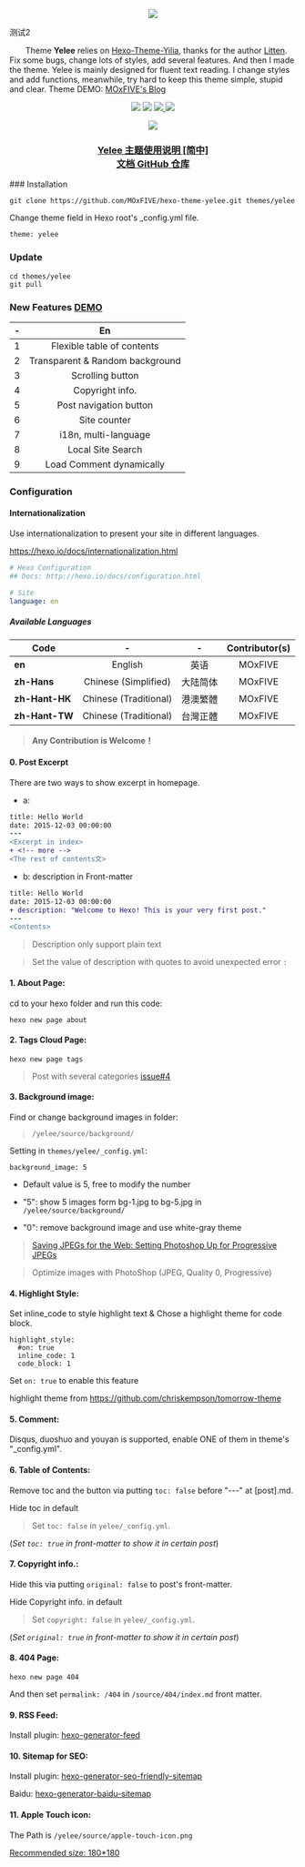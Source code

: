 <p align="center">
    <a href="https://github.com/MOxFIVE/hexo-theme-yelee" target="_blank">
        <img src="http://moxfive.github.io/resources/yelee-mockup.jpg">
    </a>
</p>

测试2

&emsp;&emsp;Theme **Yelee** relies on [Hexo-Theme-Yilia][1], thanks for the author [Litten][2]. Fix some bugs, change lots of styles, add several features. And then I made the theme. Yelee is mainly designed for fluent text reading. I change styles and add functions, meanwhile, try hard to keep this theme simple, stupid and clear. Theme DEMO: [MOxFIVE's Blog][3]

[1]: https://github.com/litten/hexo-theme-yilia
[2]: https://github.com/litten
[3]: http://moxfive.xyz

<p align="center">
    <img src="https://img.shields.io/badge/Hexo-v3.1%2B-blue.svg">
    <img src="https://img.shields.io/badge/IE-8%2B-red.svg">
    <a href="https://github.com/MOxFIVE/hexo-theme-yelee/releases" target="_blank">
        <img src="https://img.shields.io/github/release/MOxFIVE/hexo-theme-yelee.svg">
    </a>
    <a href="http://moxfive.xyz" target="_blank">
        <img src="https://img.shields.io/badge/DEMO-MOxFIVE's%20Blog-brightgreen.svg">
    </a>
</p>

<p align="center">
    <a href="http://moxfive.xyz" target="_blank">
        <img src="http://moxfive.github.io/resources/yelee-qrcode.png">
    </a>
</p>

<h3 align="center">
    <a href="http://MOxFIVE.coding.me/yelee" target="_blank">
        Yelee 主题使用说明 [简中]
    </a>
    <br>
    <a href="https://github.com/MOxFIVE/yelee" target="_blank">
        文档 GitHub 仓库
    </a>
</h3>
### Installation

```
git clone https://github.com/MOxFIVE/hexo-theme-yelee.git themes/yelee
```

Change theme field in Hexo root's _config.yml file. 

```
theme: yelee
```

### Update

```
cd themes/yelee
git pull
```

### New Features [DEMO](http://moxfive.xyz/yelee/new-features.html)
|  -   |               En                |
| :--: | :-----------------------------: |
|  1   |   Flexible table of contents    |
|  2   | Transparent & Random background |
|  3   |        Scrolling button         |
|  4   |         Copyright info.         |
|  5   |     Post navigation button      |
|  6   |          Site counter           |
|  7   |      i18n, multi-language       |
|  8   |        Local Site Search        |
|  9   |    Load Comment dynamically     |

### Configuration

#### Internationalization
Use internationalization to present your site in different languages.

https://hexo.io/docs/internationalization.html

```yaml
# Hexo Configuration
## Docs: http://hexo.io/docs/configuration.html

# Site
language: en
```

##### Available Languages

| Code           |           -           |  -   | Contributor(s) |
| -------------- | :-------------------: | :--: | :------------: |
| **en**         |        English        |  英语  |    MOxFIVE     |
| **zh-Hans**    | Chinese (Simplified)  | 大陆简体 |    MOxFIVE     |
| **zh-Hant-HK** | Chinese (Traditional) | 港澳繁體 |    MOxFIVE     |
| **zh-Hant-TW** | Chinese (Traditional) | 台灣正體 |    MOxFIVE     |

> **Any Contribution is Welcome！**

#### 0. Post Excerpt
There are two ways to show excerpt in homepage. 

- a: <!-- more -->

``` diff
title: Hello World
date: 2015-12-03 00:00:00
---
<Excerpt in index> 
+ <!-- more -->
<The rest of contents文>
```
- b: description in Front-matter

``` diff
title: Hello World
date: 2015-12-03 00:00:00
+ description: "Welcome to Hexo! This is your very first post."
---
<Contents>
```

> Description only support plain text

> Set the value of description with quotes to avoid unexpected error `:`



#### 1. About Page:
cd to your hexo folder and run this code:


```
hexo new page about
```

#### 2. Tags Cloud Page:

```
hexo new page tags
```

> Post with several categories [issue#4](https://github.com/MOxFIVE/hexo-theme-yelee/issues/4) 

#### 3. Background image:

Find or change background images in folder: 

> `/yelee/source/background/`

Setting in `themes/yelee/_config.yml`:

`
background_image: 5
`

- Default value is 5, free to modify the number

- "5": show 5 images form bg-1.jpg to bg-5.jpg in `/yelee/source/background/`

- "0": remove background image and use white-gray theme

> [Saving JPEGs for the Web: Setting Photoshop Up for Progressive JPEGs](http://peteschuster.com/2013/01/saving-jpegs-for-the-web-setting-photoshop-up-for-progressive-jpegs/)

> Optimize images with PhotoShop (JPEG, Quality 0, Progressive)

#### 4. Highlight Style:
Set inline_code to style highlight text & Chose a highlight theme for code block.

```
highlight_style:
  #on: true
  inline_code: 1
  code_block: 1
```

Set `on: true` to enable this feature

highlight theme from https://github.com/chriskempson/tomorrow-theme

#### 5. Comment:
Disqus, duoshuo and youyan is supported, enable ONE of them in theme's "_config.yml".


#### 6. Table of Contents:

Remove toc and the button via putting `toc: false` before "---" at [post].md.

Hide toc in default

> Set `toc: false` in `yelee/_config.yml`. 

(*Set `toc: true` in front-matter to show it in certain post*)


#### 7. Copyright info.:

Hide this via putting `original: false` to post's front-matter.

Hide Copyright info. in default

> Set `copyright: false` in `yelee/_config.yml`. 

(*Set `original: true` in front-matter to show it in certain post*)

#### 8. 404 Page:

```
hexo new page 404
```
And then set `permalink: /404` in `/source/404/index.md` front matter.

#### 9. RSS Feed:

Install plugin: [hexo-generator-feed](https://github.com/hexojs/hexo-generator-feed)

#### 10. Sitemap for SEO:

Install plugin: [hexo-generator-seo-friendly-sitemap](https://github.com/ludoviclefevre/hexo-generator-seo-friendly-sitemap)

Baidu: [hexo-generator-baidu-sitemap](https://github.com/coneycode/hexo-generator-baidu-sitemap)

#### 11. Apple Touch icon:

The Path is `/yelee/source/apple-touch-icon.png`

[Recommended size: 180*180](https://realfavicongenerator.net/blog/apple-touch-icon-the-good-the-bad-the-ugly/)

